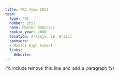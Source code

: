 ```yaml
---
title: FRC Team 2653
team:
  type: FRC
  number: 2653
  name: Master Robotics
  rookie_year: 2008
  location: Aracaju, SE, Brazil
  sponsors:
  - Master High School
  links:
    Website:
---
```


{% include remove_this_line_and_add_a_paragraph %}